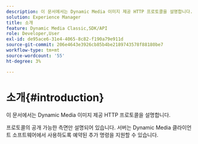 ```yaml
---
description: 이 문서에서는 Dynamic Media 이미지 제공 HTTP 프로토콜을 설명합니다.
solution: Experience Manager
title: 소개
feature: Dynamic Media Classic,SDK/API
role: Developer,User
exl-id: de95ace6-31e4-4065-8c82-f190a79e911d
source-git-commit: 206e4643e3926cb85b4be2189743578f88180be7
workflow-type: tm+mt
source-wordcount: '55'
ht-degree: 3%

---
```


# 소개{#introduction}

이 문서에서는 Dynamic Media 이미지 제공 HTTP 프로토콜을 설명합니다.

프로토콜의 공개 가능한 측면만 설명되어 있습니다. 서버는 Dynamic Media 클라이언트 소프트웨어에서 사용하도록 예약된 추가 명령을 지원할 수 있습니다.
